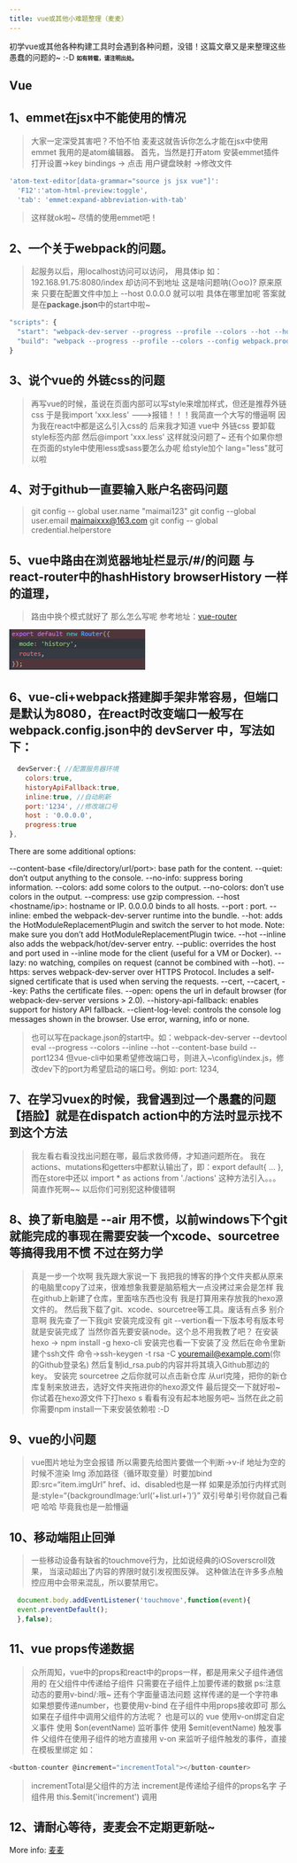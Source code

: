 ```yaml
---
title: vue或其他小难题整理（麦麦）
---
```

初学vue或其他各种构建工具时会遇到各种问题，没错！这篇文章又是来整理这些愚蠢的问题的~ :-D
<font size=1>**如有转载，请注明出处。**</font>
## Vue
## 1、emmet在jsx中不能使用的情况
> 大家一定深受其害吧？不怕不怕 麦麦这就告诉你怎么才能在jsx中使用emmet
> 我用的是atom编辑器。
> 首先，当然是打开atom 安装emmet插件 打开设置->key bindings -> 点击 用户键盘映射 ->修改文件
```javascript
'atom-text-editor[data-grammar="source js jsx vue"]':
  'F12':'atom-html-preview:toggle',
  'tab': 'emmet:expand-abbreviation-with-tab'
```
> 这样就ok啦~ 尽情的使用emmet吧！

## 2、一个关于webpack的问题。
> 起服务以后，用localhost访问可以访问，
> 用具体ip 如：192.168.91.75:8080/index 却访问不到地址
> 这是啥问题呐(⊙o⊙)?
> 原来原来 只要在配置文件中加上 --host 0.0.0.0 就可以啦
> 具体在哪里加呢 答案就是在**package.json**中的start中啦~
```javascript
"scripts": {
  "start": "webpack-dev-server --progress --profile --colors --hot --host 0.0.0.0",
  "build": "webpack --progress --profile --colors --config webpack.production.config.js"
}
```

## 3、说个vue的 外链css的问题
> 再写vue的时候，虽说在页面内部可以写style来增加样式，但还是推荐外链css
> 于是我import 'xxx.less' --->报错！！！我简直一个大写的懵逼啊 因为我在react中都是这么引入css的
> 后来我才知道 vue中 外链css 要卸载style标签内部 然后@import 'xxx.less'
> 这样就没问题了~
> 还有个如果你想在页面的style中使用less或sass要怎么办呢
> 给style加个 lang="less"就可以啦

<!--more-->
## 4、对于github一直要输入账户名密码问题
> git config -- global user.name "maimai123"
> git config --global user.email maimaixxx@163.com
> git config -- global credential.helperstore

## 5、vue中路由在浏览器地址栏显示/#/的问题 与react-router中的hashHistory browserHistory 一样的道理，
> 路由中换个模式就好了
> 那么怎么写呢 参考地址：[vue-router](http://router.vuejs.org/en/essentials/history-mode.html)

<img src="https://github.com/maimai123/maimai123.github.io/blob/master/img/router.png?raw=true" />

## 6、vue-cli+webpack搭建脚手架非常容易，但端口是默认为8080，在react时改变端口一般写在webpack.config.json中的 devServer 中，写法如下：
```javascript
  devServer:{ //配置服务器环境
    colors:true,
    historyApiFallback:true,
    inline:true, //自动刷新
    port:'1234', //修改端口号
    host : '0.0.0.0',
    progress:true
},

```

There are some additional options:

--content-base <file/directory/url/port>: base path for the content.
--quiet: don’t output anything to the console.
--no-info: suppress boring information.
--colors: add some colors to the output.
--no-colors: don’t use colors in the output.
--compress: use gzip compression.
--host <hostname/ip>: hostname or IP. 0.0.0.0 binds to all hosts.
--port <number>: port.
--inline: embed the webpack-dev-server runtime into the bundle.
--hot: adds the HotModuleReplacementPlugin and switch the server to hot mode. Note: make sure you don’t add HotModuleReplacementPlugin twice.
--hot --inline also adds the webpack/hot/dev-server entry.
--public: overrides the host and port used in --inline mode for the client (useful for a VM or Docker).
--lazy: no watching, compiles on request (cannot be combined with --hot).
--https: serves webpack-dev-server over HTTPS Protocol. Includes a self-signed certificate that is used when serving the requests.
--cert, --cacert, --key: Paths the certificate files.
--open: opens the url in default browser (for webpack-dev-server versions > 2.0).
--history-api-fallback: enables support for history API fallback.
--client-log-level: controls the console log messages shown in the browser. Use error, warning, info or none.

> 也可以写在package.json的start中。如：webpack-dev-server --devtool eval --progress --colors --inline --hot --content-base build --port1234
> 但vue-cli中如果希望修改端口号，则进入~\config\index.js，修改dev下的port为希望启动的端口号。例如: port: 1234,

## 7、在学习vuex的时候，我曾遇到过一个愚蠢的问题 【捂脸】就是在dispatch action中的方法时显示找不到这个方法
> 我左看右看没找出问题在哪，最后求救师傅，才知道问题所在。
> 我在actions、mutations和getters中都默认输出了，即：export default{ ... }, 而在store中还以
> import * as actions from './actions'
> 这种方法引入。。。简直作死啊~~
> 以后你们可别犯这种傻错啊

## 8、换了新电脑是 --air 用不惯，以前windows下个git就能完成的事现在需要安装一个xcode、sourcetree等搞得我用不惯 不过在努力学
> 真是一步一个坎啊 我先跟大家说一下 我把我的博客的挣个文件夹都从原来的电脑里copy了过来，很难想象我要是脑筋粗大一点没拷过来会是怎样
> 我在github上新建了仓库，里面啥东西也没有 我是打算用来存放我的hexo源文件的。
> 然后我下载了git、xcode、sourcetree等工具。废话有点多 别介意啊
> 我先查了一下我git 安装完成没有 git --vertion看一下版本号有版本号就是安装完成了
> 当然你首先要安装node。这个总不用我教了吧？
> 在安装hexo -> npm install -g hexo-cli
> 安装完也看一下安装了没 然后在命令里新建个ssh文件 命令->ssh-keygen -t rsa -C youremail@example.com(你的Github登录名)
> 然后复制id_rsa.pub的内容并将其填入Github那边的key。
> 安装完 sourcetree 之后你就可以点击新仓库 从url克隆，把你的新仓库复制来放进去，选好文件夹拖进你的hexo源文件
> 最后提交一下就好啦~
> 你试着在hexo源文件下打hexo s 看看有没有起本地服务吧~
> 当然在此之前你需要npm install一下来安装依赖啦 :-D

## 9、vue的小问题
> vue图片地址为空会报错 所以需要先给图片要做一个判断->v-if
> 地址为空的时候不渲染
> Img 添加路径（循环取变量）时要加bind 即:src=“item.imgUrl”
> href、id、disabled也是一样
> 如果是添加行内样式则是:style=“{backgroundImage:’url(‘+list.url+’)’}”
> 双引号单引号你就自己看吧 哈哈 毕竟我也是一脸懵逼

## 10、移动端阻止回弹
> 一些移动设备有缺省的touchmove行为，比如说经典的iOSoverscroll效果，
> 当滚动超出了内容的界限时就引发视图反弹。
> 这种做法在许多多点触控应用中会带来混乱，所以要禁用它。
```javascript
  document.body.addEventListener('touchmove',function(event){
  event.preventDefault();
  },false);
```

## 11、vue props传递数据
> 众所周知，vue中的props和react中的props一样，都是用来父子组件通信用的
> 在父组件中传递给子组件 只需要在子组件上加要传递的数据 ps:注意动态的要用v-bind/:哦~
> 还有个字面量语法问题 <comp some-prop="1"></comp> 这样传递的是一个字符串
> 如果想要传递number，也要使用v-bind
> 在子组件中用props接收即可
> 那么如果在子组件中调用父组件的方法呢？ 也是可以的
> vue 使用v-on绑定自定义事件
> 使用 \$on(eventName) 监听事件
> 使用 \$emit(eventName) 触发事件
> 父组件在使用子组件的地方直接用 v-on 来监听子组件触发的事件，直接在模板里绑定
> 如：
```javascript
<button-counter @increment="incrementTotal"></button-counter>
```
> incrementTotal是父组件的方法 increment是传递给子组件的props名字
> 子组件用 this.$emit('increment') 调用




## 12、请耐心等待，麦麦会不定期更新哒~
More info: [麦麦](https://github.com/maimai123)
